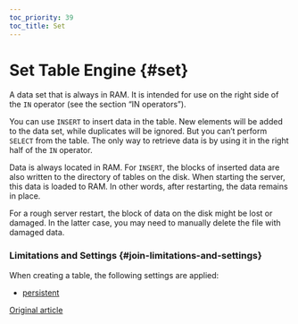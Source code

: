 ```yaml
---
toc_priority: 39
toc_title: Set
---
```


# Set Table Engine {#set}

A data set that is always in RAM. It is intended for use on the right side of the `IN` operator (see the section “IN operators”).

You can use `INSERT` to insert data in the table. New elements will be added to the data set, while duplicates will be ignored.
But you can’t perform `SELECT` from the table. The only way to retrieve data is by using it in the right half of the `IN` operator.

Data is always located in RAM. For `INSERT`, the blocks of inserted data are also written to the directory of tables on the disk. When starting the server, this data is loaded to RAM. In other words, after restarting, the data remains in place.

For a rough server restart, the block of data on the disk might be lost or damaged. In the latter case, you may need to manually delete the file with damaged data.

### Limitations and Settings {#join-limitations-and-settings}

When creating a table, the following settings are applied:

-   [persistent](../../../operations/settings/settings.md#persistent)

[Original article](https://clickhouse.tech/docs/en/operations/table_engines/set/) <!--hide-->
